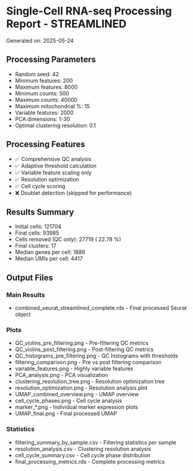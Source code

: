 # Single-Cell RNA-seq Processing Report - STREAMLINED
Generated on: 2025-05-24

## Processing Parameters
- Random seed: 42
- Minimum features: 200
- Maximum features: 8000
- Minimum counts: 500
- Maximum counts: 40000
- Maximum mitochondrial %: 15
- Variable features: 2000
- PCA dimensions: 1-30
- Optimal clustering resolution: 0.1

## Processing Features
- ✅ Comprehensive QC analysis
- ✅ Adaptive threshold calculation
- ✅ Variable feature scaling only
- ✅ Resolution optimization
- ✅ Cell cycle scoring
- ❌ Doublet detection (skipped for performance)

## Results Summary
- Initial cells: 121704
- Final cells: 93985
- Cells removed (QC only): 27719 ( 22.78 %)
- Final clusters: 17
- Median genes per cell: 1889
- Median UMIs per cell: 4417

## Output Files
### Main Results
- combined_seurat_streamlined_complete.rds - Final processed Seurat object

### Plots
- QC_violins_pre_filtering.png - Pre-filtering QC metrics
- QC_violins_post_filtering.png - Post-filtering QC metrics
- QC_histograms_pre_filtering.png - QC histograms with thresholds
- filtering_comparison.png - Pre vs post filtering comparison
- variable_features.png - Highly variable features
- PCA_analysis.png - PCA visualization
- clustering_resolution_tree.png - Resolution optimization tree
- resolution_optimization.png - Resolution analysis plot
- UMAP_combined_overview.png - UMAP overview
- cell_cycle_phases.png - Cell cycle analysis
- marker_*.png - Individual marker expression plots
- UMAP_final.png - Final processed UMAP

### Statistics
- filtering_summary_by_sample.csv - Filtering statistics per sample
- resolution_analysis.csv - Clustering resolution analysis
- cell_cycle_summary.csv - Cell cycle phase distribution
- final_processing_metrics.rds - Complete processing metrics
